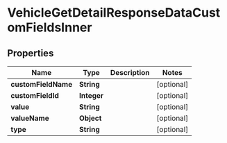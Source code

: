 

# VehicleGetDetailResponseDataCustomFieldsInner


## Properties

| Name | Type | Description | Notes |
|------------ | ------------- | ------------- | -------------|
|**customFieldName** | **String** |  |  [optional] |
|**customFieldId** | **Integer** |  |  [optional] |
|**value** | **String** |  |  [optional] |
|**valueName** | **Object** |  |  [optional] |
|**type** | **String** |  |  [optional] |



